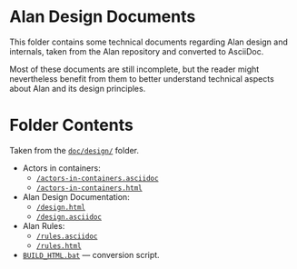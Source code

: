 # Alan Design Documents

This folder contains some technical documents regarding Alan design and internals, taken from the Alan repository and converted to AsciiDoc.

Most of these documents are still incomplete, but the reader might nevertheless benefit from them to better understand technical aspects about Alan and its design principles.

# Folder Contents

Taken from the [`doc/design/`](https://github.com/alan-if/alan/tree/master/doc/design/) folder.


- Actors in containers:
    + [`/actors-in-containers.asciidoc`](./actors-in-containers.asciidoc)
    + [`/actors-in-containers.html`](./actors-in-containers.html)
- Alan Design Documentation:
    + [`/design.html`](./design.html)
    + [`/design.asciidoc`](./design.asciidoc)
- Alan Rules:
    + [`/rules.asciidoc`](./rules.asciidoc)
    + [`/rules.html`](./rules.html)
- [`BUILD_HTML.bat`](./BUILD_HTML.bat) — conversion script.



<!-----------------------------------------------------------------------------
                               REFERENCE LINKS
------------------------------------------------------------------------------>



<!-- EOF -->
